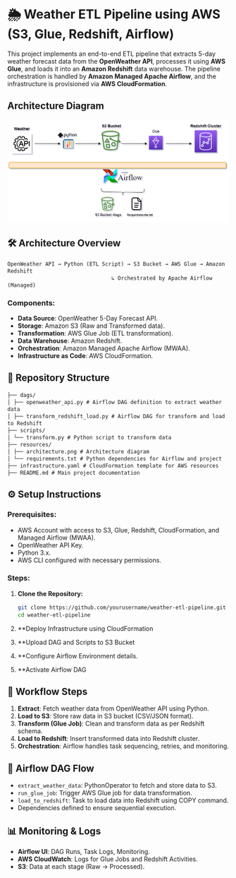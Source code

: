 ﻿
# 🌦️ Weather ETL Pipeline using AWS (S3, Glue, Redshift, Airflow)

This project implements an end-to-end ETL pipeline that extracts 5-day weather forecast data from the **OpenWeather API**, processes it using **AWS Glue**, and loads it into an **Amazon Redshift** data warehouse. The pipeline orchestration is handled by **Amazon Managed Apache Airflow**, and the infrastructure is provisioned via **AWS CloudFormation**.

## Architecture Diagram

![ETL Architecture](resources/architecture.png)

## 🛠️ Architecture Overview

```
OpenWeather API → Python (ETL Script) → S3 Bucket → AWS Glue → Amazon Redshift
                                 ↳ Orchestrated by Apache Airflow (Managed)
```

### Components:
- **Data Source**: OpenWeather 5-Day Forecast API.
- **Storage**: Amazon S3 (Raw and Transformed data).
- **Transformation**: AWS Glue Job (ETL transformation).
- **Data Warehouse**: Amazon Redshift.
- **Orchestration**: Amazon Managed Apache Airflow (MWAA).
- **Infrastructure as Code**: AWS CloudFormation.

## 📂 Repository Structure

```
├── dags/
│ ├── openweather_api.py # Airflow DAG definition to extract weather data
│ ├── transform_redshift_load.py # Airflow DAG for transform and load to Redshift
├── scripts/
│ └── transform.py # Python script to transform data
├── resources/
│ ├── architecture.png # Architecture diagram
│ └── requirements.txt # Python dependencies for Airflow and project
├── infrastructure.yaml # CloudFormation template for AWS resources
├── README.md # Main project documentation

```

## ⚙️ Setup Instructions

### Prerequisites:
- AWS Account with access to S3, Glue, Redshift, CloudFormation, and Managed Airflow (MWAA).
- OpenWeather API Key.
- Python 3.x.
- AWS CLI configured with necessary permissions.

### Steps:
1. **Clone the Repository:**
    ```bash
    git clone https://github.com/yourusername/weather-etl-pipeline.git
    cd weather-etl-pipeline
    ```

2. **Deploy Infrastructure using CloudFormation
   

3. **Upload DAG and Scripts to S3 Bucket
   

4. **Configure Airflow Environment
details.

5. **Activate Airflow DAG   

## 🚀 Workflow Steps

1. **Extract**: Fetch weather data from OpenWeather API using Python.
2. **Load to S3**: Store raw data in S3 bucket (CSV/JSON format).
3. **Transform (Glue Job)**: Clean and transform data as per Redshift schema.
4. **Load to Redshift**: Insert transformed data into Redshift cluster.
5. **Orchestration**: Airflow handles task sequencing, retries, and monitoring.

## 📝 Airflow DAG Flow
- `extract_weather_data`: PythonOperator to fetch and store data to S3.
- `run_glue_job`: Trigger AWS Glue job for data transformation.
- `load_to_redshift`: Task to load data into Redshift using COPY command.
- Dependencies defined to ensure sequential execution.

## 📊 Monitoring & Logs
- **Airflow UI**: DAG Runs, Task Logs, Monitoring.
- **AWS CloudWatch**: Logs for Glue Jobs and Redshift Activities.
- **S3**: Data at each stage (Raw → Processed).
